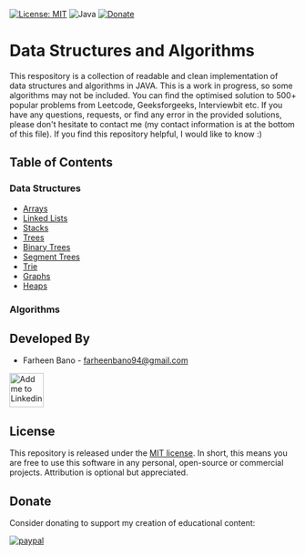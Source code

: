 [![License: MIT](https://img.shields.io/badge/License-MIT-yellow.svg)](https://opensource.org/licenses/MIT)
![Java](https://img.shields.io/badge/Java-8-orange.svg)
[![Donate](https://img.shields.io/badge/Donate-PayPal-green.svg)](https://www.paypal.com/paypalme/farheenbano94)

# Data Structures and Algorithms
This respository is a collection of readable and clean implementation of data structures and algorithms in JAVA. This is a work in progress, so some algorithms may not be included. You can find the optimised solution to 500+ popular problems from Leetcode, Geeksforgeeks, Interviewbit etc. 
If you have any questions, requests, or find any error in the provided solutions, please don't hesitate to contact me (my contact information is at the bottom of this file). If you find this repository helpful, I would like to know :) 

## Table of Contents

### Data Structures
* [Arrays](https://github.com/FarheenB/Data-Structures-and-Algorithms/tree/main/C++/soln-array-problems)
* [Linked Lists](https://github.com/FarheenB/Data-Structures-and-Algorithms/tree/main/C++/soln-linkedlist-problems)
* [Stacks](https://github.com/FarheenB/Data-Structures-and-Algorithms/tree/main/C++/soln-stack-problems)
* [Trees](https://github.com/FarheenB/Data-Structures-and-Algorithms/tree/main/C++/soln-tree-problems)
* [Binary Trees](https://github.com/FarheenB/Data-Structures-and-Algorithms/tree/main/C++/soln-tree-binary-problems)
* [Segment Trees](https://github.com/FarheenB/Data-Structures-and-Algorithms/tree/main/C++/soln-tree-segment-problems)
* [Trie](https://github.com/FarheenB/Data-Structures-and-Algorithms/tree/main/C++/soln-tree-problems)
* [Graphs](https://github.com/FarheenB/Data-Structures-and-Algorithms/tree/main/C++/soln-graph-problems)
* [Heaps](https://github.com/FarheenB/Data-Structures-and-Algorithms/tree/main/C++/soln-heap-problems)

### Algorithms


## Developed By

* Farheen Bano - <farheenbano94@gmail.com>

<a href="https://www.linkedin.com/in/farheen-bano/">
  <img alt="Add me to Linkedin" src="https://image.freepik.com/iconos-gratis/boton-del-logotipo-linkedin_318-84979.png" height="60" width="60"/>
</a>


## License

This repository is released under the [MIT license](https://opensource.org/licenses/MIT). In short, this means you are free to use this software in any personal, open-source or commercial projects. Attribution is optional but appreciated.


## Donate

Consider donating to support my creation of educational content:

[![paypal](https://www.paypalobjects.com/en_US/i/btn/btn_donateCC_LG.gif)](https://www.paypal.com/paypalme/farheenbano94)

